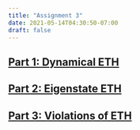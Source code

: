 ```yaml
---
title: "Assignment 3"
date: 2021-05-14T04:30:50-07:00
draft: false
---
```


## [Part 1: Dynamical ETH](dynamic)

## [Part 2: Eigenstate ETH](eigenstate)

## [Part 3: Violations of ETH](violations)
